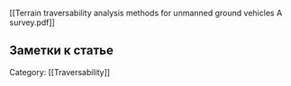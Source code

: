 [[Terrain traversability analysis methods for unmanned ground vehicles A survey.pdf]]

## Заметки к статье
Category: [[Traversability]]